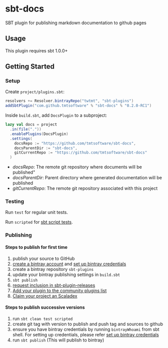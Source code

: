# sbt-docs

SBT plugin for publishing markdown documentation to github pages

## Usage

This plugin requires sbt 1.0.0+

## Getting Started

### Setup
Create `project/plugins.sbt`:

```sbt
resolvers += Resolver.bintrayRepo("twtmt", "sbt-plugins")
addSbtPlugin("com.github.tmtsoftware" % "sbt-docs" % "0.2.0-RC1")
```

Inside `build.sbt`, add `DocsPlugin` to a subproject:

```sbt
lazy val docs = project
  .in(file("."))
  .enablePlugins(DocsPlugin)
  .settings(
    docsRepo := "https://github.com/tmtsoftware/sbt-docs",
    docsParentDir := "sbt-docs",
    gitCurrentRepo := "https://github.com/tmtsoftware/sbt-docs"
  )
```

- *docsRepo*: The remote git repository where documents will be published"
- *docsParentDir*: Parent directory where generated documentation will be published
- *gitCurrentRepo*: The remote git repository associated with this project

### Testing

Run `test` for regular unit tests.

Run `scripted` for [sbt script tests](http://www.scala-sbt.org/1.x/docs/Testing-sbt-plugins.html).

### Publishing

#### Steps to publish for first time

1. publish your source to GitHub
2. [create a bintray account](https://bintray.com/signup/index) and [set up bintray credentials](https://github.com/sbt/sbt-bintray#publishing)
3. create a bintray repository `sbt-plugins`
4. update your bintray publishing settings in `build.sbt`
5. `sbt publish`
6. [request inclusion in sbt-plugin-releases](https://bintray.com/sbt/sbt-plugin-releases)
7. [Add your plugin to the community plugins list](https://github.com/sbt/website#attention-plugin-authors)
8. [Claim your project an Scaladex](https://github.com/scalacenter/scaladex-contrib#claim-your-project)

#### Steps to publish successive versions

1. run `sbt clean test scripted`
2. create git tag with version to publish and push tag and sources to github
2. ensure you have bintray credentials by running `bintrayWhoami` from sbt shell.
For setting up credentials, please refer [set up bintray credentials](https://github.com/sbt/sbt-bintray#publishing)
4. run `sbt publish` (This will publish to bintray)

